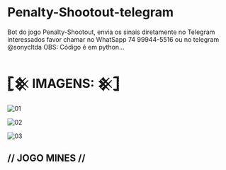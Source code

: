 # Penalty-Shootout-telegram
Bot do jogo Penalty-Shootout, envia os sinais diretamente no Telegram
interessados favor chamar no WhatSapp 74 99944-5516 ou no telegram @sonycltda
OBS: Código é em python...
# 𓊈𒆜 IMAGENS: 𒆜𓊉

![01](https://user-images.githubusercontent.com/65465300/237952989-9cd354cd-f132-4b45-8842-f6c2172d8d2f.jpg)

![02](https://user-images.githubusercontent.com/65465300/237954526-95f46f92-3511-484a-8851-aefc1270507f.jpeg)

![03](https://user-images.githubusercontent.com/65465300/237954638-6a449da3-f3a6-43b8-9cae-bce883546544.jpg)

## // JOGO MINES //
